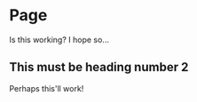 <!DOCTYPE html>
<html lang="en">
  <head>
<!--     <meta charset="UTF-8"> -->
    <meta name="viewport" content="width=device-width, initial-scale=1.0">
    <link rel="stylesheet" href="https://ramtinmoslemi.github.io/style.css">
  </head>
  <body>
    <div class="container"> 
  
# Page
  Is this working? I hope so...
  
## This must be heading number 2
  Perhaps this'll work!
    </div>
</body>
</html>
